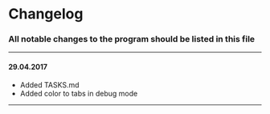 # Changelog

### All notable changes to the program should be listed in this file

---

#### 29.04.2017

* Added TASKS.md
* Added color to tabs in debug mode

---
